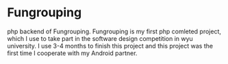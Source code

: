 # Fungrouping
php backend of Fungrouping.
Fungrouping is my first php comleted project, which I use to take part in the software design competition in wyu university.
I use 3-4 months to finish this project and this project was the first time I cooperate with my Android partner.
